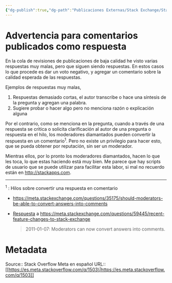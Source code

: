 ```yaml
---
{"dg-publish":true,"dg-path":"Publicaciones Externas/Stack Exchange/Stack Overflow en español/Stack Overflow en español Meta/es.meta.stackoverflow.com-1503.md","permalink":"/publicaciones-externas/stack-exchange/stack-overflow-en-espanol/stack-overflow-en-espanol-meta/es-meta-stackoverflow-com-1503/","title":"Advertencia para comentarios publicados como respuesta","hide":true,"noteIcon":"\"0\"","created":"2024-04-03T12:49:10.728-06:00","updated":"2024-04-05T16:43:59.608-06:00"}
---
```


# Advertencia para comentarios publicados como respuesta

En la cola de revisiones de publicaciones de baja calidad he visto varias respuestas muy malas, pero que siguen siendo respuestas. En estos casos lo que procede es dar un voto negativo, y agregar un comentario sobre la calidad esperada de las respuestas.

Ejemplos de respuestas muy malas, 

1. Respuestas demasiado cortas, el autor transcribe o hace una síntesis de la pregunta y agregan una palabra.
2. Sugiere probar o hacer algo pero no menciona razón o explicación alguna

Por el contrario, como se menciona en la pregunta, cuando a través de una respuesta se critica o solicita clarificación al autor de una pregunta o respuesta en el hilo, los moderadores diamantados pueden convertir la respuesta en un comentario<sup>1</sup>. Pero no existe un privilegio para hacer esto, que se pueda obtener por reputación, sin ser un moderador.

Mientras ellos, por lo pronto los moderadores diamantados, hacen lo que les toca, lo que estas haciendo está muy bien. Me parece que hay scripts de usuario que se puede utilizar para facilitar esta labor, si mal no recuerdo están en http://stackapps.com. 

<hr>
<sup>1</sup> : Hilos sobre convertir una respuesta en comentario  

- https://meta.stackexchange.com/questions/35175/should-moderators-be-able-to-convert-answers-into-comments

- [Respuesta][1] a https://meta.stackexchange.com/questions/59445/recent-feature-changes-to-stack-exchange
    > 2011-01-07: Moderators can now convert answers into comments.


  [1]: https://meta.stackexchange.com/a/117903/289691

# Metadata
Source:: Stack Overflow Meta en español
URL:: [[https://es.meta.stackoverflow.com/q/1503\|https://es.meta.stackoverflow.com/q/1503]]

